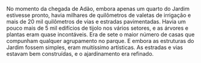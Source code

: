 ﻿No momento da chegada de Adão, embora apenas um quarto do Jardim estivesse pronto, havia milhares de quilômetros de valetas de irrigação e mais de 20 mil quilômetros de vias e estradas pavimentadas. Havia um pouco mais de 5 mil edifícios de tijolo nos vários setores, e as árvores e plantas eram quase incontáveis. Era de sete o maior número de casas que compunham qualquer agrupamento no parque. E embora as estruturas do Jardim fossem simples, eram muitíssimo artísticas. As estradas e vias estavam bem construídas, e o ajardinamento era refinado.